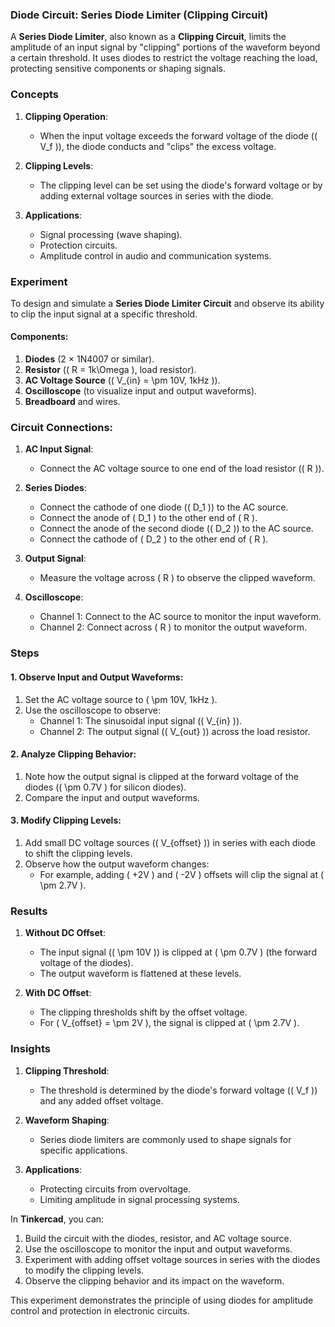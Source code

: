 ### **Diode Circuit: Series Diode Limiter (Clipping Circuit)**

A **Series Diode Limiter**, also known as a **Clipping Circuit**, limits the amplitude of an input signal by "clipping" portions of the waveform beyond a certain threshold. It uses diodes to restrict the voltage reaching the load, protecting sensitive components or shaping signals.

### Concepts

1. **Clipping Operation**:
   - When the input voltage exceeds the forward voltage of the diode (\( V_f \)), the diode conducts and "clips" the excess voltage.

2. **Clipping Levels**:
   - The clipping level can be set using the diode's forward voltage or by adding external voltage sources in series with the diode.

3. **Applications**:
   - Signal processing (wave shaping).
   - Protection circuits.
   - Amplitude control in audio and communication systems.

### Experiment

To design and simulate a **Series Diode Limiter Circuit** and observe its ability to clip the input signal at a specific threshold.

#### **Components**:
1. **Diodes** (2 × 1N4007 or similar).
2. **Resistor** (\( R = 1k\Omega \), load resistor).
3. **AC Voltage Source** (\( V_{in} = \pm 10V, 1kHz \)).
4. **Oscilloscope** (to visualize input and output waveforms).
5. **Breadboard** and wires.

### **Circuit Connections**:

1. **AC Input Signal**:
   - Connect the AC voltage source to one end of the load resistor (\( R \)).

2. **Series Diodes**:
   - Connect the cathode of one diode (\( D_1 \)) to the AC source.
   - Connect the anode of \( D_1 \) to the other end of \( R \).
   - Connect the anode of the second diode (\( D_2 \)) to the AC source.
   - Connect the cathode of \( D_2 \) to the other end of \( R \).

3. **Output Signal**:
   - Measure the voltage across \( R \) to observe the clipped waveform.

4. **Oscilloscope**:
   - Channel 1: Connect to the AC source to monitor the input waveform.
   - Channel 2: Connect across \( R \) to monitor the output waveform.

### Steps

#### **1. Observe Input and Output Waveforms**:
1. Set the AC voltage source to \( \pm 10V, 1kHz \).
2. Use the oscilloscope to observe:
   - Channel 1: The sinusoidal input signal (\( V_{in} \)).
   - Channel 2: The output signal (\( V_{out} \)) across the load resistor.

#### **2. Analyze Clipping Behavior**:
1. Note how the output signal is clipped at the forward voltage of the diodes (\( \pm 0.7V \) for silicon diodes).
2. Compare the input and output waveforms.

#### **3. Modify Clipping Levels**:
1. Add small DC voltage sources (\( V_{offset} \)) in series with each diode to shift the clipping levels.
2. Observe how the output waveform changes:
   - For example, adding \( +2V \) and \( -2V \) offsets will clip the signal at \( \pm 2.7V \).

### Results

1. **Without DC Offset**:
   - The input signal (\( \pm 10V \)) is clipped at \( \pm 0.7V \) (the forward voltage of the diodes).
   - The output waveform is flattened at these levels.

2. **With DC Offset**:
   - The clipping thresholds shift by the offset voltage.
   - For \( V_{offset} = \pm 2V \), the signal is clipped at \( \pm 2.7V \).

### Insights

1. **Clipping Threshold**:
   - The threshold is determined by the diode's forward voltage (\( V_f \)) and any added offset voltage.

2. **Waveform Shaping**:
   - Series diode limiters are commonly used to shape signals for specific applications.

3. **Applications**:
   - Protecting circuits from overvoltage.
   - Limiting amplitude in signal processing systems.

In **Tinkercad**, you can:
1. Build the circuit with the diodes, resistor, and AC voltage source.
2. Use the oscilloscope to monitor the input and output waveforms.
3. Experiment with adding offset voltage sources in series with the diodes to modify the clipping levels.
4. Observe the clipping behavior and its impact on the waveform.

This experiment demonstrates the principle of using diodes for amplitude control and protection in electronic circuits.
